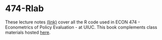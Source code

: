 # 474-Rlab

These lecture notes [(link)](https://guerramarcelino.github.io/474-Rlab/) cover all the R code used in ECON 474 - Econometrics of Policy Evaluation - at UIUC. This book complements class materials hosted [here](https://guerramarcelino.github.io/econ474/lectures/).
